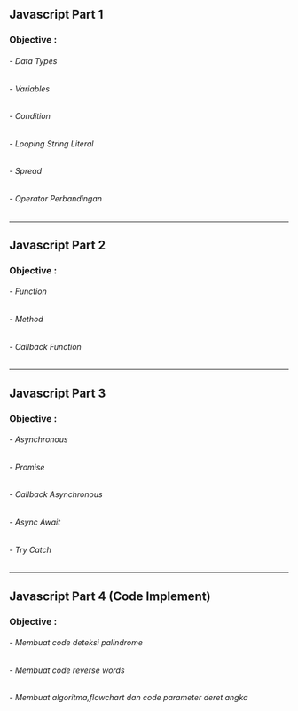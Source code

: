 ## Javascript Part 1
### Objective :
###### - Data Types
###### - Variables
###### - Condition
###### - Looping String Literal
###### - Spread
###### - Operator Perbandingan

-------------

## Javascript Part 2
### Objective :
###### - Function
###### - Method
###### - Callback Function

-------------

## Javascript Part 3
### Objective :
###### - Asynchronous
###### - Promise
###### - Callback Asynchronous
###### - Async Await
###### - Try Catch

-------------

## Javascript Part 4 (Code Implement)
### Objective : 
###### - Membuat code deteksi palindrome
###### - Membuat code reverse words
###### - Membuat algoritma,flowchart dan code parameter deret angka

